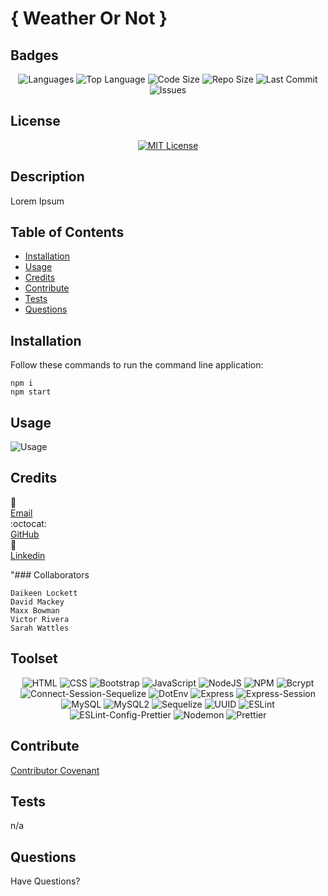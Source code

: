 # { Weather Or Not }

## Badges

<p align="center">
<img src="https://img.shields.io/github/languages/count/maxxAbow/weatherOrNot?color=FF9AA2&style=for-the-badge" alt="Languages" />
<img src="https://img.shields.io/github/languages/top/maxxAbow/weatherOrNot?color=FFB7B2&style=for-the-badge" alt="Top Language" />
<img src="https://img.shields.io/github/languages/code-size/maxxAbow/weatherOrNot?color=FFDAC1&style=for-the-badge" alt="Code Size" />
<img src="https://img.shields.io/github/repo-size/maxxAbow/weatherOrNot?color=E2F0CB&style=for-the-badge" alt="Repo Size" />
<img src="https://img.shields.io/github/last-commit/maxxAbow/weatherOrNot?color=B5EAD7&style=for-the-badge" alt="Last Commit" />
<img src="https://img.shields.io/github/issues/maxxAbow/weatherOrNot?color=C7CEEA&style=for-the-badge" alt="Issues" />
</p>

## License
<p align = "center">
  <a href="https://opensource.org/licenses/MIT"><img src="https://img.shields.io/badge/License-MIT-A31F34?style=for-the-badge" alt="MIT License"/></a>
</p>

## Description
Lorem Ipsum

## Table of Contents

- [Installation](#installation)
- [Usage](#usage)
- [Credits](#credits)
- [Contribute](#contribute)
- [Tests](#tests)
- [Questions](#questions)

## Installation
Follow these commands to run the command line application:  

    npm i
    npm start

## Usage



  ![Usage](assets/images/screenshot.png)

    

## Credits

:email: <br>
[Email](mailto:davidmackey@hey.com)<br>
:octocat: <br>
[GitHub](https://github.com/davidmichaelmackey/)<br>
:briefcase: <br>
[Linkedin](https://linkedin.com/in/davidmichaelmackey/)<br>

"### Collaborators

    Daikeen Lockett
    David Mackey
    Maxx Bowman
    Victor Rivera
    Sarah Wattles

## Toolset

<p align="center"><img src="https://img.shields.io/badge/-HTML-grey?style=for-the-badge"  alt="HTML" />
      <img src="https://img.shields.io/badge/-CSS-grey?style=for-the-badge"  alt="CSS" />
      <img src="https://img.shields.io/badge/-Bootstrap-grey?style=for-the-badge"  alt="Bootstrap" />
      <img src="https://img.shields.io/badge/-JavaScript-grey?style=for-the-badge"  alt="JavaScript" />
      <img src="https://img.shields.io/badge/-NodeJS-grey?style=for-the-badge"  alt="NodeJS" />
      <img src="https://img.shields.io/badge/-NPM-grey?style=for-the-badge"  alt="NPM" />
      <img src="https://img.shields.io/badge/-Bcrypt-grey?style=for-the-badge"  alt="Bcrypt" />
      <img src="https://img.shields.io/badge/-Connect-Session-Sequelize-grey?style=for-the-badge"  alt="Connect-Session-Sequelize" />
      <img src="https://img.shields.io/badge/-DotEnv-grey?style=for-the-badge"  alt="DotEnv" />
      <img src="https://img.shields.io/badge/-Express-grey?style=for-the-badge"  alt="Express" />
      <img src="https://img.shields.io/badge/-Express-Session-grey?style=for-the-badge"  alt="Express-Session" />
      <img src="https://img.shields.io/badge/-MySQL-grey?style=for-the-badge"  alt="MySQL" />
      <img src="https://img.shields.io/badge/-MySQL2-grey?style=for-the-badge"  alt="MySQL2" />
      <img src="https://img.shields.io/badge/-Sequelize-grey?style=for-the-badge"  alt="Sequelize" />
      <img src="https://img.shields.io/badge/-UUID-grey?style=for-the-badge"  alt="UUID" />
      <img src="https://img.shields.io/badge/-ESLint-grey?style=for-the-badge"  alt="ESLint" />
      <img src="https://img.shields.io/badge/-ESLint-Config-Prettier-grey?style=for-the-badge"  alt="ESLint-Config-Prettier" />
      <img src="https://img.shields.io/badge/-Nodemon-grey?style=for-the-badge"  alt="Nodemon" />
      <img src="https://img.shields.io/badge/-Prettier-grey?style=for-the-badge"  alt="Prettier" />
      
</p>

## Contribute

[Contributor Covenant](https://www.contributor-covenant.org/)

## Tests

n/a

## Questions

Have Questions?
<br>
<!-- Feel free send us an [email](mailto:davidmackey@hey.com) or reach out to us on [Linkedin](https://linkedin.com/in/davidmichaelmackey/). -->
